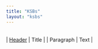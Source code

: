 ```yaml
---
title: "KSBs"
layout: "ksbs"
---
```


|  |  |
| - | - |

| [Header](http://localhost:1313/tags/example/)      | Title       |
| Paragraph   | Text        |
